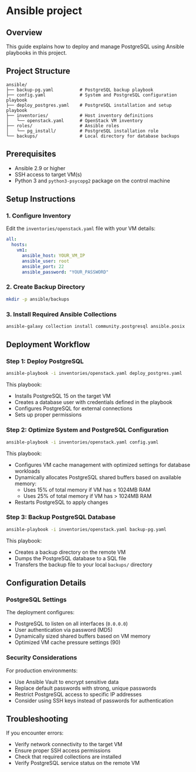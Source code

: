 # Ansible project

## Overview
This guide explains how to deploy and manage PostgreSQL using Ansible playbooks in this project.

## Project Structure

```
ansible/
├── backup-pg.yaml          # PostgreSQL backup playbook
├── config.yaml             # System and PostgreSQL configuration playbook
├── deploy_postgres.yaml    # PostgreSQL installation and setup playbook
├── inventories/            # Host inventory definitions
│   └── openstack.yaml      # OpenStack VM inventory 
├── roles/                  # Ansible roles
│   └── pg_install/         # PostgreSQL installation role
└── backups/                # Local directory for database backups
```

## Prerequisites

- Ansible 2.9 or higher
- SSH access to target VM(s)
- Python 3 and `python3-psycopg2` package on the control machine

## Setup Instructions

### 1. Configure Inventory

Edit the `inventories/openstack.yaml` file with your VM details:

```yaml
all:
  hosts:
    vm1:
      ansible_host: YOUR_VM_IP
      ansible_user: root
      ansible_port: 22
      ansible_password: "YOUR_PASSWORD"
```

### 2. Create Backup Directory

```bash
mkdir -p ansible/backups
```

### 3. Install Required Ansible Collections

```bash
ansible-galaxy collection install community.postgresql ansible.posix
```

## Deployment Workflow

### Step 1: Deploy PostgreSQL

```bash
ansible-playbook -i inventories/openstack.yaml deploy_postgres.yaml
```

This playbook:
- Installs PostgreSQL 15 on the target VM
- Creates a database user with credentials defined in the playbook
- Configures PostgreSQL for external connections
- Sets up proper permissions

### Step 2: Optimize System and PostgreSQL Configuration

```bash
ansible-playbook -i inventories/openstack.yaml config.yaml
```

This playbook:
- Configures VM cache management with optimized settings for database workloads
- Dynamically allocates PostgreSQL shared buffers based on available memory:
  - Uses 15% of total memory if VM has ≤ 1024MB RAM
  - Uses 25% of total memory if VM has > 1024MB RAM
- Restarts PostgreSQL to apply changes

### Step 3: Backup PostgreSQL Database

```bash
ansible-playbook -i inventories/openstack.yaml backup-pg.yaml
```

This playbook:
- Creates a backup directory on the remote VM
- Dumps the PostgreSQL database to a SQL file
- Transfers the backup file to your local `backups/` directory

## Configuration Details

### PostgreSQL Settings

The deployment configures:
- PostgreSQL to listen on all interfaces (`0.0.0.0`)
- User authentication via password (MD5)
- Dynamically sized shared buffers based on VM memory
- Optimized VM cache pressure settings (90)

### Security Considerations

For production environments:
- Use Ansible Vault to encrypt sensitive data
- Replace default passwords with strong, unique passwords
- Restrict PostgreSQL access to specific IP addresses
- Consider using SSH keys instead of passwords for authentication

## Troubleshooting

If you encounter errors:
- Verify network connectivity to the target VM
- Ensure proper SSH access permissions
- Check that required collections are installed
- Verify PostgreSQL service status on the remote VM